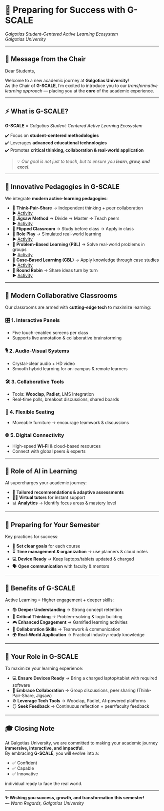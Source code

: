 # 🚀 Preparing for Success with **G-SCALE**
*Galgotias Student-Centered Active Learning Ecosystem*  
*Galgotias University*  

---

## 📢 Message from the Chair
Dear Students,  

Welcome to a new academic journey at **Galgotias University**!  
As the Chair of **G-SCALE**, I’m excited to introduce you to our *transformative learning approach* — placing you at the **core** of the academic experience.

---

## ⚡ What is G-SCALE?
**G-SCALE** = *Galgotias Student-Centered Active Learning Ecosystem*  

✔️ Focus on **student-centered methodologies**  
✔️ Leverages **advanced educational technologies**  
✔️ Promotes **critical thinking, collaboration & real-world application**

> 💡 *Our goal is not just to teach, but to ensure you **learn, grow, and excel.***

---

## 🧠 Innovative Pedagogies in G-SCALE
We integrate **modern active-learning pedagogies**:

- 🔹 **Think-Pair-Share** → Independent thinking + peer collaboration  
  ▶️ [Activity](https://www.youtube.com/watch?v=wW87rihT38I)  
- 🔹 **Jigsaw Method** → Divide → Master → Teach peers  
  ▶️ [Activity](https://www.youtube.com/watch?v=KzJpVE-fQeE)  
- 🔹 **Flipped Classroom** → Study before class → Apply in class  
- 🔹 **Role Play** → Simulated real-world learning  
  ▶️ [Activity](https://www.youtube.com/watch?v=ztCYENO1ydA)  
- 🔹 **Problem-Based Learning (PBL)** → Solve real-world problems in groups  
  ▶️ [Activity](https://www.youtube.com/watch?v=V2Oa4OkkTtw)  
- 🔹 **Case-Based Learning (CBL)** → Apply knowledge through case studies  
  ▶️ [Activity](https://www.youtube.com/watch?v=kwjx1PV9RjI)  
- 🔹 **Round Robin** → Share ideas turn by turn  
  ▶️ [Activity](https://www.youtube.com/watch?v=tMBu5XZs-LA)  

---

## 🏫 Modern Collaborative Classrooms
Our classrooms are armed with **cutting-edge tech** to maximize learning:

### 🎛 1. Interactive Panels
- Five touch-enabled screens per class  
- Supports live annotation & collaborative brainstorming  

### 🎙 2. Audio-Visual Systems
- Crystal-clear audio + HD video  
- Smooth hybrid learning for on-campus & remote learners  

### 🛠 3. Collaborative Tools
- Tools: **Wooclap**, **Padlet**, LMS Integration  
- Real-time polls, breakout discussions, shared boards  

### 🔄 4. Flexible Seating
- Moveable furniture → encourage teamwork & discussions  

### 🌐 5. Digital Connectivity
- High-speed **Wi-Fi** & cloud-based resources  
- Connect with global peers & experts  

---

## 🤖 Role of AI in Learning
AI supercharges your academic journey:  

- 🎯 **Tailored recommendations & adaptive assessments**  
- 🧑‍🏫 **Virtual tutors** for instant support  
- 📊 **Analytics** → Identify focus areas & mastery level  

---

## 📌 Preparing for Your Semester
Key practices for success:  

- 🎯 **Set clear goals** for each course  
- ⏳ **Time management & organization** → use planners & cloud notes  
- 💻 **Device Ready** → Keep laptops/tablets updated & charged  
- 🗣 **Open communication** with faculty & mentors  

---

## 🎁 Benefits of G-SCALE
Active Learning = Higher engagement + deeper skills:  

- 📚 **Deeper Understanding** → Strong concept retention  
- 🧩 **Critical Thinking** → Problem-solving & logic building  
- 🎮 **Enhanced Engagement** → Gamified learning activities  
- 🤝 **Collaboration Skills** → Teamwork & communication  
- 🌍 **Real-World Application** → Practical industry-ready knowledge  

---

## 🔑 Your Role in G-SCALE
To maximize your learning experience:  

- 💻 **Ensure Devices Ready** → Bring a charged laptop/tablet with required software  
- 🤝 **Embrace Collaboration** → Group discussions, peer sharing (Think-Pair-Share, Jigsaw)  
- ⚙️ **Leverage Tech Tools** → Wooclap, Padlet, AI-powered platforms  
- 🪞 **Seek Feedback** → Continuous reflection + peer/faculty feedback  

---

## 🎓 Closing Note
At Galgotias University, we are committed to making your academic journey **immersive, interactive, and impactful**.  
By embracing **G-SCALE**, you will evolve into a:  

- ✅ Confident  
- ✅ Capable  
- ✅ Innovative  

individual ready to face the real world.  

---

**✨ Wishing you success, growth, and transformation this semester!**  
*— Warm Regards, Galgotias University*
